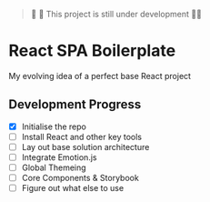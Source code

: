 > :rotating_light: :rotating_light: This project is still under development :rotating_light::rotating_light:

# React SPA Boilerplate
My evolving idea of a perfect base React project

## Development Progress
- [x] Initialise the repo
- [ ] Install React and other key tools
- [ ] Lay out base solution architecture
- [ ] Integrate Emotion.js
- [ ] Global Themeing
- [ ] Core Components & Storybook
- [ ] Figure out what else to use
